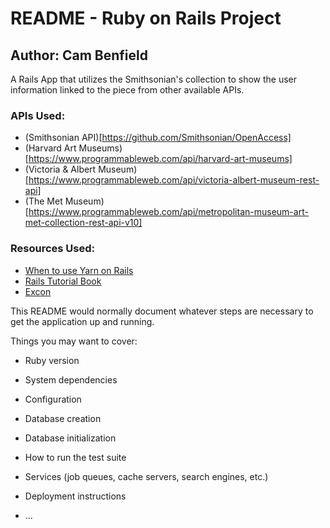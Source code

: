 # README - Ruby on Rails Project
## Author: Cam Benfield

A Rails App that utilizes the Smithsonian's collection to show the user information linked to the piece from other available APIs.

### APIs Used:
 - (Smithsonian API)[https://github.com/Smithsonian/OpenAccess]
 - (Harvard Art Museums)[https://www.programmableweb.com/api/harvard-art-museums]
 - (Victoria & Albert Museum)[https://www.programmableweb.com/api/victoria-albert-museum-rest-api]
 - (The Met Museum)[https://www.programmableweb.com/api/metropolitan-museum-art-met-collection-rest-api-v10]

### Resources Used:
 - [When to use Yarn on Rails](https://dev.to/mbackermann/how-and-when-to-use-yarn-on-rails-3jm4)
 - [Rails Tutorial Book](https://www.railstutorial.org/book/beginning#sec-development_environment)
 - [Excon](https://github.com/excon/excon#getting-started)


This README would normally document whatever steps are necessary to get the
application up and running.

Things you may want to cover:

* Ruby version

* System dependencies

* Configuration

* Database creation

* Database initialization

* How to run the test suite

* Services (job queues, cache servers, search engines, etc.)

* Deployment instructions

* ...
